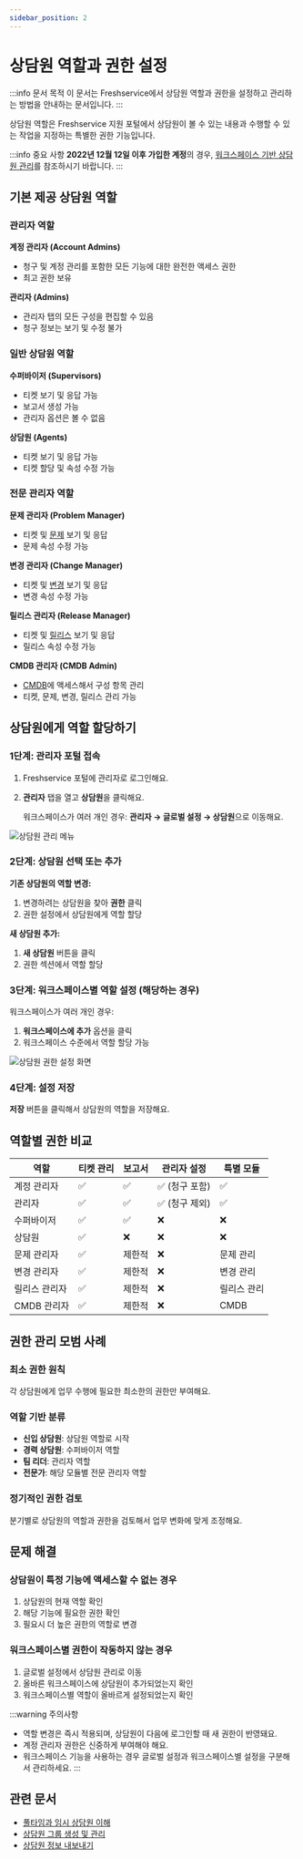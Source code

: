 ```yaml
---
sidebar_position: 2
---
```


# 상담원 역할과 권한 설정

:::info 문서 목적
이 문서는 Freshservice에서 상담원 역할과 권한을 설정하고 관리하는 방법을 안내하는 문서입니다.
:::

상담원 역할은 Freshservice 지원 포털에서 상담원이 볼 수 있는 내용과 수행할 수 있는 작업을 지정하는 특별한 권한 기능입니다.

:::info 중요 사항
**2022년 12월 12일 이후 가입한 계정**의 경우, [워크스페이스 기반 상담원 관리](https://support.freshservice.com/en/support/solutions/articles/50000005579)를 참조하시기 바랍니다.
:::

## 기본 제공 상담원 역할

### 관리자 역할

**계정 관리자 (Account Admins)**
- 청구 및 계정 관리를 포함한 모든 기능에 대한 완전한 액세스 권한
- 최고 권한 보유

**관리자 (Admins)**
- 관리자 탭의 모든 구성을 편집할 수 있음
- 청구 정보는 보기 및 수정 불가

### 일반 상담원 역할

**수퍼바이저 (Supervisors)**
- 티켓 보기 및 응답 가능
- 보고서 생성 가능
- 관리자 옵션은 볼 수 없음

**상담원 (Agents)**
- 티켓 보기 및 응답 가능
- 티켓 할당 및 속성 수정 가능

### 전문 관리자 역할

**문제 관리자 (Problem Manager)**
- 티켓 및 [문제](https://freshservice.com/itsm/problem-management) 보기 및 응답
- 문제 속성 수정 가능

**변경 관리자 (Change Manager)**
- 티켓 및 [변경](https://freshservice.com/change-management-software/itil-change-management) 보기 및 응답
- 변경 속성 수정 가능

**릴리스 관리자 (Release Manager)**
- 티켓 및 [릴리스](https://freshservice.com/itsm/release-management) 보기 및 응답
- 릴리스 속성 수정 가능

**CMDB 관리자 (CMDB Admin)**
- [CMDB](https://freshservice.com/cmdb)에 액세스해서 구성 항목 관리
- 티켓, 문제, 변경, 릴리스 관리 가능

## 상담원에게 역할 할당하기

### 1단계: 관리자 포털 접속

1. Freshservice 포털에 관리자로 로그인해요.

2. **관리자** 탭을 열고 **상담원**을 클릭해요.
   
   워크스페이스가 여러 개인 경우: **관리자 → 글로벌 설정 → 상담원**으로 이동해요.

![상담원 관리 메뉴](https://s3.amazonaws.com/cdn.freshdesk.com/data/helpdesk/attachments/production/50007051421/original/a9SBF3cjp9FhNA4PZq74EXr-aKzsITQp7A.png?1669881261)

### 2단계: 상담원 선택 또는 추가

**기존 상담원의 역할 변경:**
1. 변경하려는 상담원을 찾아 **권한** 클릭
2. 권한 설정에서 상담원에게 역할 할당

**새 상담원 추가:**
1. **새 상담원** 버튼을 클릭
2. 권한 섹션에서 역할 할당

### 3단계: 워크스페이스별 역할 설정 (해당하는 경우)

워크스페이스가 여러 개인 경우:
1. **워크스페이스에 추가** 옵션을 클릭
2. 워크스페이스 수준에서 역할 할당 가능

![상담원 권한 설정 화면](https://s3.amazonaws.com/cdn.freshdesk.com/data/helpdesk/attachments/production/50011457319/original/epsV9Lrb0GdHyFyKG_gLnH9ildSQw2WbsQ.png?1712311902)

### 4단계: 설정 저장

**저장** 버튼을 클릭해서 상담원의 역할을 저장해요.

## 역할별 권한 비교

| 역할 | 티켓 관리 | 보고서 | 관리자 설정 | 특별 모듈 |
|------|-----------|--------|-------------|------------|
| 계정 관리자 | ✅ | ✅ | ✅ (청구 포함) | ✅ |
| 관리자 | ✅ | ✅ | ✅ (청구 제외) | ✅ |
| 수퍼바이저 | ✅ | ✅ | ❌ | ❌ |
| 상담원 | ✅ | ❌ | ❌ | ❌ |
| 문제 관리자 | ✅ | 제한적 | ❌ | 문제 관리 |
| 변경 관리자 | ✅ | 제한적 | ❌ | 변경 관리 |
| 릴리스 관리자 | ✅ | 제한적 | ❌ | 릴리스 관리 |
| CMDB 관리자 | ✅ | 제한적 | ❌ | CMDB |

## 권한 관리 모범 사례

### 최소 권한 원칙
각 상담원에게 업무 수행에 필요한 최소한의 권한만 부여해요.

### 역할 기반 분류
- **신입 상담원**: 상담원 역할로 시작
- **경력 상담원**: 수퍼바이저 역할
- **팀 리더**: 관리자 역할
- **전문가**: 해당 모듈별 전문 관리자 역할

### 정기적인 권한 검토
분기별로 상담원의 역할과 권한을 검토해서 업무 변화에 맞게 조정해요.

## 문제 해결

### 상담원이 특정 기능에 액세스할 수 없는 경우
1. 상담원의 현재 역할 확인
2. 해당 기능에 필요한 권한 확인
3. 필요시 더 높은 권한의 역할로 변경

### 워크스페이스별 권한이 작동하지 않는 경우
1. 글로벌 설정에서 상담원 관리로 이동
2. 올바른 워크스페이스에 상담원이 추가되었는지 확인
3. 워크스페이스별 역할이 올바르게 설정되었는지 확인

:::warning 주의사항
- 역할 변경은 즉시 적용되며, 상담원이 다음에 로그인할 때 새 권한이 반영돼요.
- 계정 관리자 권한은 신중하게 부여해야 해요.
- 워크스페이스 기능을 사용하는 경우 글로벌 설정과 워크스페이스별 설정을 구분해서 관리하세요.
:::

## 관련 문서
- [풀타임과 임시 상담원 이해](./understanding-agents)
- [상담원 그룹 생성 및 관리](./create-manage-agent-groups)
- [상담원 정보 내보내기](./exporting-agent-information)
